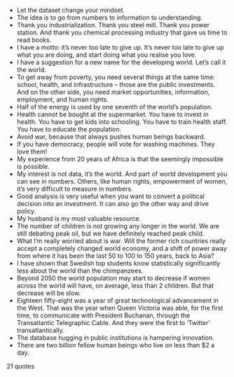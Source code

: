  - Let the dataset change your mindset.
 - The idea is to go from numbers to information to understanding.
 - Thank you industrialization. Thank you steel mill. Thank you power station. And thank you chemical processing industry that gave us time to read books.
 - I have a motto: it’s never too late to give up. It’s never too late to give up what you are doing, and start doing what you realise you love.
 - I have a suggestion for a new name for the developing world. Let’s call it the world.
 - To get away from poverty, you need several things at the same time: school, health, and infrastructure – those are the public investments. And on the other side, you need market opportunities, information, employment, and human rights.
 - Half of the energy is used by one seventh of the world’s population.
 - Health cannot be bought at the supermarket. You have to invest in health. You have to get kids into schooling. You have to train health staff. You have to educate the population.
 - Avoid war, because that always pushes human beings backward.
 - If you have democracy, people will vote for washing machines. They love them!
 - My experience from 20 years of Africa is that the seemingly impossible is possible.
 - My interest is not data, it’s the world. And part of world development you can see in numbers. Others, like human rights, empowerment of women, it’s very difficult to measure in numbers.
 - Good analysis is very useful when you want to convert a political decision into an investment. It can also go the other way and drive policy.
 - My husband is my most valuable resource.
 - The number of children is not growing any longer in the world. We are still debating peak oil, but we have definitely reached peak child.
 - What I’m really worried about is war. Will the former rich countries really accept a completely changed world economy, and a shift of power away from where it has been the last 50 to 100 to 150 years, back to Asia?
 - I have shown that Swedish top students know statistically significantly less about the world than the chimpanzees.
 - Beyond 2050 the world population may start to decrease if women across the world will have, on average, less than 2 children. But that decrease will be slow.
 - Eighteen fifty-eight was a year of great technological advancement in the West. That was the year when Queen Victoria was able, for the first time, to communicate with President Buchanan, through the Transatlantic Telegraphic Cable. And they were the first to ‘Twitter’ transatlantically.
 - The database hugging in public institutions is hampering innovation.
 - There are two billion fellow human beings who live on less than $2 a day.

21 quotes